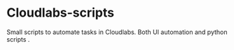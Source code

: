 # Cloudlabs-scripts
Small scripts to automate tasks in Cloudlabs. Both UI automation and python scripts .
